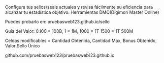 Configura tus sellos/seals actuales y revisa fácilmente su eficiencia para alcanzar tu estadística objetivo. Herramientas DMO(Digimon Master Online)

Puedes probarlo en: pruebasweb123.github.io/sello

Guía del Valor: 0.100 = 100B, 1 = 1M, 1000 = 1T 1500 = 1T 500M

Celdas modificables = Cantidad Obtenida,	Cantidad Max, Bonus Obtenido,	Valor Sello Único

github.com/pruebasweb123/pruebasweb123.github.io
 
